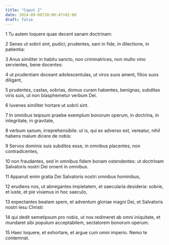 ```yaml
---
title: "Caput 2"
date: 2024-09-06T20:00:47+02:00
draft: false
---
```



1 Tu autem loquere quae decent sanam doctrinam:

2 Senes ut sobrii sint, pudici, prudentes, sani in fide, in dilectione, in patientia:

3 Anus similiter in habitu sancto, non criminatrices, non multo vino servientes, bene docentes:

4 ut prudentiam doceant adolescentulas, ut viros suos ament, filios suos diligant,

5 prudentes, castas, sobrias, domus curam habentes, benignas, subditas viris suis, ut non blasphemetur verbum Dei.

6 Iuvenes similiter hortare ut sobrii sint.

7 In omnibus teipsum praebe exemplum bonorum operum, in doctrina, in integritate, in gravitate,

8 verbum sanum, irreprehensibile: ut is, qui ex adverso est, vereatur, nihil habens malum dicere de nobis:

9 Servos dominis suis subditos esse, in omnibus placentes, non contradicentes,

10 non fraudantes, sed in omnibus fidem bonam ostendentes: ut doctrinam Salvatoris nostri Dei ornent in omnibus.

11 Apparuit enim gratia Dei Salvatoris nostri omnibus hominibus,

12 erudiens nos, ut abnegantes impietatem, et saecularia desideria: sobrie, et iuste, et pie vivamus in hoc saeculo,

13 expectantes beatam spem, et adventum gloriae magni Dei, et Salvatoris nostri Iesu Christi:

14 qui dedit semetipsum pro nobis, ut nos redimeret ab omni iniquitate, et mundaret sibi populum acceptabilem, sectatorem bonorum operum.

15 Haec loquere, et exhortare, et argue cum omni imperio. Nemo te contemnat.

